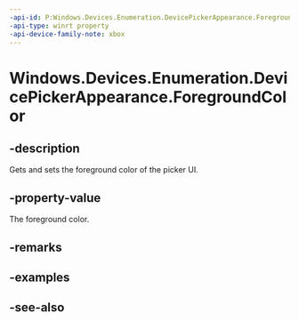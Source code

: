 ```yaml
---
-api-id: P:Windows.Devices.Enumeration.DevicePickerAppearance.ForegroundColor
-api-type: winrt property
-api-device-family-note: xbox
---
```


<!-- Property syntax
public Windows.UI.Color ForegroundColor { get;  set; }
-->

# Windows.Devices.Enumeration.DevicePickerAppearance.ForegroundColor

## -description
Gets and sets the foreground color of the picker UI.

## -property-value
The foreground color.

## -remarks

## -examples

## -see-also
